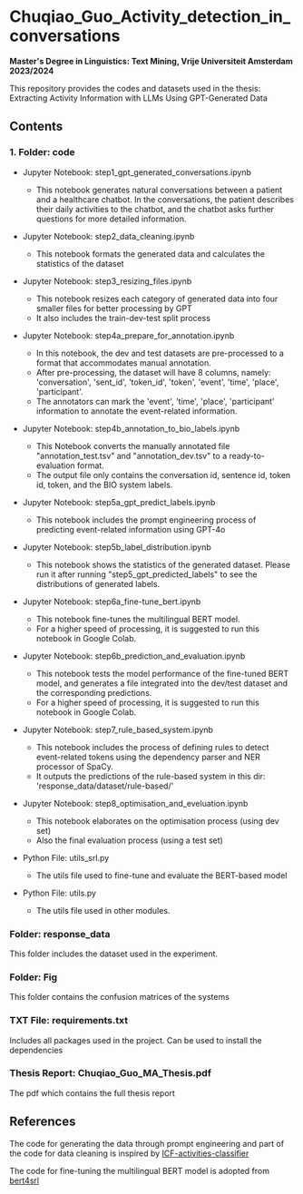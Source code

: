 # Chuqiao_Guo_Activity_detection_in_conversations
**Master's Degree in Linguistics: Text Mining, Vrije Universiteit Amsterdam 2023/2024**


This repository provides the codes and datasets used in the thesis: Extracting Activity Information with LLMs Using GPT-Generated Data

## Contents

### 1. Folder: code
- Jupyter Notebook: step1_gpt_generated_conversations.ipynb
  - This notebook generates natural conversations between a patient and a healthcare chatbot. In the conversations, the patient describes their daily activities to the chatbot, and the chatbot asks further questions for more detailed information.

- Jupyter Notebook: step2_data_cleaning.ipynb
  - This notebook formats the generated data and calculates the statistics of the dataset

- Jupyter Notebook: step3_resizing_files.ipynb
    - This notebook resizes each category of generated data into four smaller files for better processing by GPT
    - It also includes the train-dev-test split process

- Jupyter Notebook: step4a_prepare_for_annotation.ipynb
    - In this notebook, the dev and test datasets are pre-processed to a format that accommodates manual annotation.
    - After pre-processing, the dataset will have 8 columns, namely: 'conversation', 'sent_id', 'token_id', 'token', 'event', 'time', 'place', 'participant'.
    - The annotators can mark the 'event', 'time', 'place', 'participant' information to annotate the event-related information.

- Jupyter Notebook: step4b_annotation_to_bio_labels.ipynb
    - This Notebook converts the manually annotated file "annotation_test.tsv" and "annotation_dev.tsv" to a ready-to-evaluation format.
    - The output file only contains the conversation id, sentence id, token id, token, and the BIO system labels.

- Jupyter Notebook: step5a_gpt_predict_labels.ipynb
  - This notebook includes the prompt engineering process of predicting event-related information using GPT-4o

- Jupyter Notebook: step5b_label_distribution.ipynb
  - This notebook shows the statistics of the generated dataset. Please run it after running "step5_gpt_predicted_labels" to see the distributions of generated labels.

- Jupyter Notebook: step6a_fine-tune_bert.ipynb
    - This notebook fine-tunes the multilingual BERT model.
    - For a higher speed of processing, it is suggested to run this notebook in Google Colab.

- Jupyter Notebook: step6b_prediction_and_evaluation.ipynb
    - This notebook tests the model performance of the fine-tuned BERT model, and generates a file integrated into the dev/test dataset and the corresponding predictions.
    - For a higher speed of processing, it is suggested to run this notebook in Google Colab.

- Jupyter Notebook: step7_rule_based_system.ipynb
    - This notebook includes the process of defining rules to detect event-related tokens using the dependency parser and NER processor of SpaCy.
    - It outputs the predictions of the rule-based system in this dir: 'response_data/dataset/rule-based/'

- Jupyter Notebook: step8_optimisation_and_eveluation.ipynb
  
  - This notebook elaborates on the optimisation process (using dev set)
  - Also the final evaluation process (using a test set)
  
- Python File: utils_srl.py
   - The utils file used to fine-tune and evaluate the BERT-based model

- Python File: utils.py
  - The utils file used in other modules.

### Folder: response_data
This folder includes the dataset used in the experiment.

### Folder: Fig
This folder contains the confusion matrices of the systems

### TXT File: requirements.txt
Includes all packages used in the project. Can be used to install the dependencies

### Thesis Report: Chuqiao_Guo_MA_Thesis.pdf
The pdf which contains the full thesis report

## References
The code for generating the data through prompt engineering and part of the code for data cleaning is inspired by [ICF-activities-classifier](https://github.com/cltl-students/ICF-activities-classifier)

The code for fine-tuning the multilingual BERT model is adopted from [bert4srl](https://github.com/angel-daza/bert4srl)
